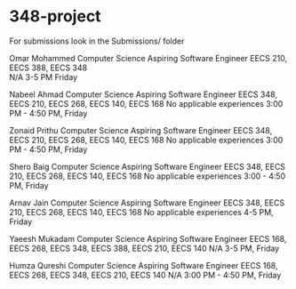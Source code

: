 # 348-project

For submissions look in the Submissions/ folder



Omar Mohammed 
Computer Science 
Aspiring Software Engineer
EECS 210, EECS 388, EECS 348  
N/A
3-5 PM Friday 


Nabeel Ahmad
Computer Science
Aspiring Software Engineer
EECS 348, EECS 210, EECS 268, EECS 140, EECS 168
No applicable experiences
3:00 PM - 4:50 PM, Friday


Zonaid Prithu
Computer Science
Aspiring Software Engineer
EECS 348, EECS 210, EECS 268, EECS 140, EECS 168
No applicable experiences
3:00 PM - 4:50 PM, Friday


Shero Baig
Computer Science
Aspiring Software Engineer
EECS 348, EECS 210, EECS 268, EECS 140, EECS 168
No applicable experiences
3:00 - 4:50 PM, Friday

Arnav Jain
Computer Science
Aspiring Software Engineer
EECS 348, EECS 210, EECS 268, EECS 140, EECS 168
No applicable experiences
4-5 PM, Friday

Yaeesh Mukadam
Computer Science
Aspiring Software Engineer
EECS 168, EECS 268, EECS 348, EECS 388, EECS 210, EECS 140
N/A
3-5 PM, Friday

Humza Qureshi
Computer Science
Aspiring Software Engineer
EECS 168, EECS 268, EECS 348, EECS 210, EECS 140
N/A
3:00 PM - 4:50 PM, Friday
